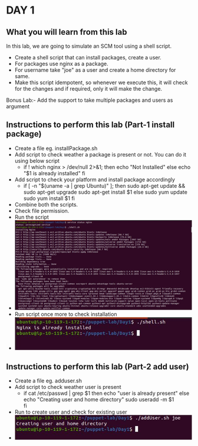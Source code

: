# DAY 1 

## What you will learn from this lab
In this lab, we are going to simulate an SCM tool using a shell script.
- Create a shell script that can install packages, create a user.
- For packages use nginx as a package.
- For username take "joe" as a user and create a home directory for same.
- Make this script idempotent, so whenever we execute this, it will check for the changes and if required, only it will make the change.

Bonus Lab:- Add the support to take multiple packages and users as argument

## Instructions to perform this lab (Part-1 install package)
- Create a file eg. installPackage.sh 
- Add script to check weather a package is present or not. You can do it using below script
	- if ! which nginx > /dev/null 2>&1;
          then
                 echo  "Not Installed"
          else
                 echo "$1 is already installed"
          fi
- Add script to check your platform and install package accordingly
	- if [  -n "$(uname -a | grep Ubuntu)" ];
          then
                 sudo apt-get update && sudo apt-get upgrade
                 sudo apt-get install $1 
          else
                 sudo yum update
                 sudo yum install $1
         fi
- Combine both the scripts.
- Check file permission.
- Run the script
- ![](images/installingNignx.jpg)
- Run script once more to check installation
- ![](images/InstalledNginx.jpg)

## Instructions to perform this lab (Part-2 add user)
- Create a file eg. adduser.sh
- Add script to check weather user is present
	- if cat /etc/passwd | grep $1 
	  then
		 echo "user is already present"
	  else
 	         echo "Creating user and home directory"
		 sudo useradd -m $1        
	  fi
- Run to create user and check for existing user
- ![](images/addUser.jpg)
